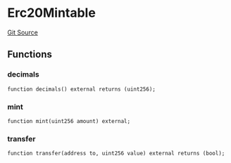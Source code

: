 # Erc20Mintable
[Git Source](https://github.com/bob-collective/bob/blob/1194535b4647e398705fbc746acbe74734ab42fb/src/swap/Faucet.sol)


## Functions
### decimals


```solidity
function decimals() external returns (uint256);
```

### mint


```solidity
function mint(uint256 amount) external;
```

### transfer


```solidity
function transfer(address to, uint256 value) external returns (bool);
```

